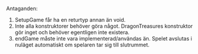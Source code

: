 Antaganden:
1. SetupGame får ha en returtyp annan än void. 
2. Inte alla konstruktorer behöver göra något. DragonTreasures konstruktor gör inget och behöver egentligen inte existera.
3. endGame måste inte vara implementerad/användas än. Spelet avslutas i nuläget automatiskt om spelaren tar sig till slutrummet.
